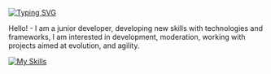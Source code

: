 
<a href="https://git.io/typing-svg"><img src="https://readme-typing-svg.demolab.com?font=Fira+Code&pause=1000&center=true&random=true&width=440&height=60&lines=HELLO+THERE%2C+WELCOME!+" alt="Typing SVG" /></a>

Hello!  - I am a junior developer, developing new skills with technologies and frameworks, I am interested in development, moderation, working with projects aimed at evolution, and agility.


[![My Skills](https://skillicons.dev/icons?i=react,mysql,nestjs,postgres,py,js,ts,docker,git,github)](https://skillicons.dev)
